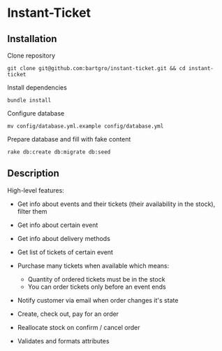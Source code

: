 # Instant-Ticket

## Installation

Clone repository

```Shell
git clone git@github.com:bartgro/instant-ticket.git && cd instant-ticket
```

Install dependencies

```Shell
bundle install
```

Configure database

```Shell
mv config/database.yml.example config/database.yml
```

Prepare database and fill with fake content

```Shell
rake db:create db:migrate db:seed
```

## Description

High-level features:

- Get info about events and their tickets (their availability in the stock), filter them
- Get info about certain event
- Get info about delivery methods
- Get list of tickets of certain event
- Purchase many tickets when available which means:

  - Quantity of ordered tickets must be in the stock
  - You can order tickets only before an event ends

- Notify customer via email when order changes it's state
- Create, check out, pay for an order
- Reallocate stock on confirm / cancel order
- Validates and formats attributes
